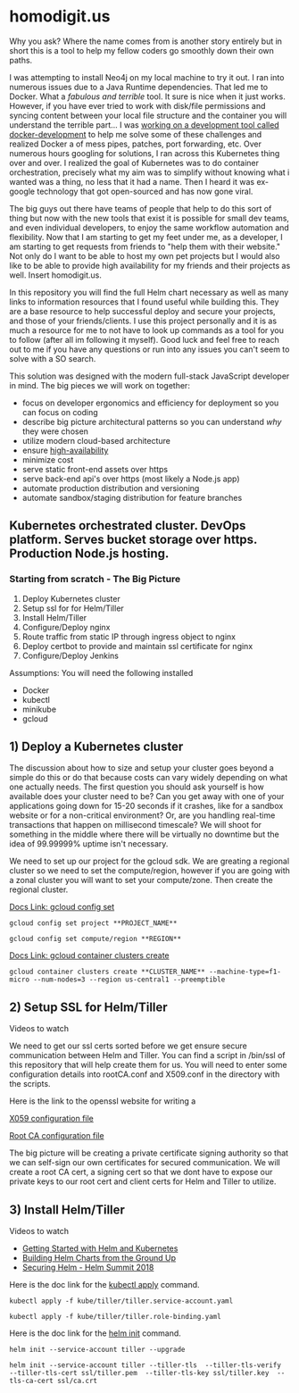 # homodigit.us

Why you ask?  Where the name comes from is another story entirely but in short this is a tool to help my fellow coders go smoothly down their own paths.

I was attempting to install Neo4j on my local machine to try it out.  I ran into numerous issues due to a Java Runtime dependencies. That led me to Docker. What a *fabulous and terrible* tool.  It sure is nice when it just works.  However, if you have ever tried to work with disk/file permissions and syncing content between your local file structure and the container you will understand the terrible part... I was [working on a development tool called docker-development](https://github.com/matthewkeil/docker-development) to help me solve some of these challenges and realized Docker a of mess pipes, patches, port forwarding, etc.  Over numerous hours googling for solutions, I ran across this Kubernetes thing over and over.  I realized the goal of Kubernetes was to do container orchestration, precisely what my aim was to simplify without knowing what i wanted was a thing, no less that it had a name.  Then I heard it was ex-google technology that got open-sourced and has now gone viral.

The big guys out there have teams of people that help to do this sort of thing but now with the new tools that exist it is possible for small dev teams, and even individual developers, to enjoy the same workflow automation and flexibility.  Now that I am starting to get my feet under me, as a developer, I am starting to get requests from friends to "help them with their website."  Not only do I want to be able to host my own pet projects but I would also like to be able to provide high availability for my friends and their projects as well.  Insert homodigit.us.

In this repository you will find the full Helm chart necessary as well as many links to information resources that I found useful while building this.  They are a base resource to help successful deploy and secure your projects, and those of your friends/clients. I use this project personally and it is as much a resource for me to not have to look up commands as a tool for you to follow (after all im following it myself).  Good luck and feel free to reach out to me if you have any questions or run into any issues you can't seem to solve with a SO search.

This solution was designed with the modern full-stack JavaScript developer in mind.  The big pieces we will work on together:
- focus on developer ergonomics and efficiency for deployment so you can focus on coding
- describe big picture architectural patterns so you can understand *why* they were chosen
- utilize modern cloud-based architecture
- ensure [high-availability](https://en.wikipedia.org/wiki/High_availability)
- minimize cost
- serve static front-end assets over https
- serve back-end api's over https (most likely a Node.js app)
- automate production distribution and versioning
- automate sandbox/staging distribution for feature branches

## Kubernetes orchestrated cluster. DevOps platform. Serves bucket storage over https. Production Node.js hosting.

### Starting from scratch - The Big Picture
1) Deploy Kubernetes cluster
2) Setup ssl for for Helm/Tiller
3) Install Helm/Tiller
4) Configure/Deploy nginx
5) Route traffic from static IP through ingress object to nginx
6) Deploy certbot to provide and maintain ssl certificate for nginx
7) Configure/Deploy Jenkins

Assumptions: You will need the following installed
- Docker
- kubectl
- minikube
- gcloud


## 1) Deploy a Kubernetes cluster
The discussion about how to size and setup your cluster goes beyond a simple do this or do that because costs can vary widely depending on what one actually needs.  The first question you should ask yourself is how available does your cluster need to be?  Can you get away with one of your applications going down for 15-20 seconds if it crashes, like for a sandbox website or for a non-critical environment?  Or, are you handling real-time transactions that happen on millisecond timescale?  We will shoot for something in the middle where there will be virtually no downtime but the idea of 99.99999% uptime isn't necessary.

We need to set up our project for the gcloud sdk.  We are greating a regional cluster so we need to set the compute/region, however if you are going with a zonal cluster you will want to set your compute/zone. Then create the regional cluster.

[Docs Link: gcloud config set](https://cloud.google.com/sdk/gcloud/reference/container/clusters/create)

`gcloud config set project **PROJECT_NAME**`

`gcloud config set compute/region **REGION**`

[Docs Link: gcloud container clusters create](https://cloud.google.com/sdk/gcloud/reference/container/clusters/create)

`gcloud container clusters create **CLUSTER_NAME**
--machine-type=f1-micro
--num-nodes=3
--region us-central1
--preemptible`


## 2) Setup SSL for Helm/Tiller

Videos to watch


We need to get our ssl certs sorted before we get ensure secure communication between Helm and Tiller.  You can find a script in /bin/ssl of this repository that will help create them for us.  You will need to enter some configuration details into rootCA.conf and X509.conf in the directory with the scripts.

Here is the link to the openssl website for writing a 

[X059 configuration file](https://docs.genesys.com/Documentation/PSDK/9.0.x/Developer/TLSOpenSSLConfigurationFile)

[Root CA configuration file](https://jamielinux.com/docs/openssl-certificate-authority/appendix/root-configuration-file.html)

The big picture will be creating a private certificate signing authority so that we can self-sign our own certificates for secured communication.  We will create a root CA cert, a signing cert so that we dont have to expose our private keys to our root cert and client certs for Helm and Tiller to utilize.

## 3) Install Helm/Tiller

Videos to watch
- [Getting Started with Helm and Kubernetes](https://www.youtube.com/watch?v=HTj3MMZE6zg&index=1&list=PLht8mj-Kzov2ZdAAzjA7r6PMAUKo3xFr5)
- [Building Helm Charts from the Ground Up](https://www.youtube.com/watch?v=vQX5nokoqrQ&list=PLht8mj-Kzov2ZdAAzjA7r6PMAUKo3xFr5&index=5)
- [Securing Helm - Helm Summit 2018](https://www.youtube.com/watch?v=U8chk2s3i94&list=PLht8mj-Kzov2ZdAAzjA7r6PMAUKo3xFr5&index=3&t=0s)


Here is the doc link for the [kubectl apply](https://kubernetes.io/docs/reference/generated/kubectl/kubectl-commands#apply) command.

`kubectl apply -f kube/tiller/tiller.service-account.yaml`

`kubectl apply -f kube/tiller/tiller.role-binding.yaml`

Here is the doc link for the [helm init](https://helm.sh/docs/helm/#helm-init) command.

`helm init --service-account tiller --upgrade`

`helm init
--service-account tiller
--tiller-tls 
--tiller-tls-verify 
--tiller-tls-cert ssl/tiller.pem 
--tiller-tls-key ssl/tiller.key 
--tls-ca-cert ssl/ca.crt`
